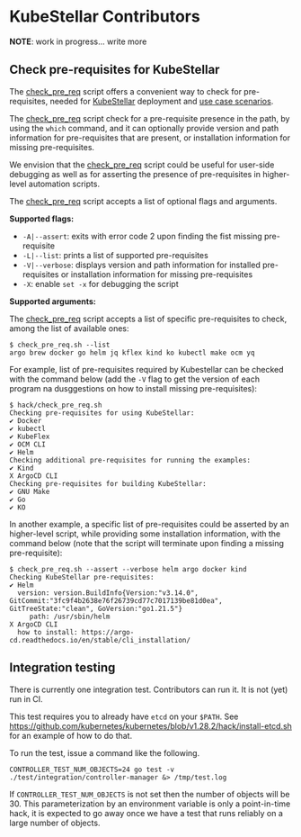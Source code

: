 # KubeStellar Contributors

**NOTE**: work in progress... write more

## Check pre-requisites for KubeStellar

The [check_pre_req](../../../hack/check_pre_req.sh) script offers a convenient way to check for pre-requisites, needed for [KubeStellar](./pre-reqs.md) deployment and [use case scenarios](./examples.md).

The [check_pre_req](../../../hack/check_pre_req.sh) script check for a pre-requisite presence in the path, by using the `which` command, and it can optionally provide version and path information for pre-requisites that are present, or installation information for missing pre-requisites.

We envision that the [check_pre_req](../../../hack/check_pre_req.sh) script could be useful for user-side debugging as well as for asserting the presence of pre-requisites in higher-level automation scripts.

The [check_pre_req](../../../hack/check_pre_req.sh) script accepts a list of optional flags and arguments.

**Supported flags:**

- `-A|--assert`: exits with error code 2 upon finding the fist missing pre-requisite
- `-L|--list`: prints a list of supported pre-requisites
- `-V|--verbose`: displays version and path information for installed pre-requisites or installation information for missing pre-requisites
- `-X`: enable `set -x` for debugging the script

**Supported arguments:**

The [check_pre_req](../../../hack/check_pre_req.sh) script accepts a list of specific pre-requisites to check, among the list of available ones:

```shell
$ check_pre_req.sh --list
argo brew docker go helm jq kflex kind ko kubectl make ocm yq
```

For example, list of pre-requisites required by Kubestellar can be checked with the command below (add the `-V` flag to get the version of each program na dusggestions on how to install missing pre-requisites):

```shell
$ hack/check_pre_req.sh
Checking pre-requisites for using KubeStellar:
✔ Docker
✔ kubectl
✔ KubeFlex
✔ OCM CLI
✔ Helm
Checking additional pre-requisites for running the examples:
✔ Kind
X ArgoCD CLI
Checking pre-requisites for building KubeStellar:
✔ GNU Make
✔ Go
✔ KO
```

In another example, a specific list of pre-requisites could be asserted by an higher-level script, while providing some installation information, with the command below (note that the script will terminate upon finding a missing pre-requisite):

```shell
$ check_pre_req.sh --assert --verbose helm argo docker kind
Checking KubeStellar pre-requisites:
✔ Helm
  version: version.BuildInfo{Version:"v3.14.0", GitCommit:"3fc9f4b2638e76f26739cd77c7017139be81d0ea", GitTreeState:"clean", GoVersion:"go1.21.5"}
     path: /usr/sbin/helm
X ArgoCD CLI
  how to install: https://argo-cd.readthedocs.io/en/stable/cli_installation/
```

## Integration testing

There is currently one integration test. Contributors can run it. It is not (yet) run in CI.

This test requires you to already have `etcd` on your `$PATH`.
See https://github.com/kubernetes/kubernetes/blob/v1.28.2/hack/install-etcd.sh for an example of how to do that.

To run the test, issue a command like the following.

```shell
CONTROLLER_TEST_NUM_OBJECTS=24 go test -v ./test/integration/controller-manager &> /tmp/test.log
```

If `CONTROLLER_TEST_NUM_OBJECTS` is not set then the number of objects
will be 30. This parameterization by an environment variable is only a
point-in-time hack, it is expected to go away once we have a test that
runs reliably on a large number of objects.